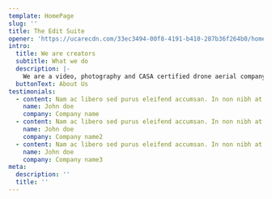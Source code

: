 ```yaml
---
template: HomePage
slug: ''
title: The Edit Suite
opener: 'https://ucarecdn.com/33ec3494-00f8-4191-b410-287b36f264b0/home.jpg'
intro:
  title: We are creators
  subtitle: What we do
  description: |-
    We are a video, photography and CASA certified drone aerial company based in Mermaid Beach on the Gold Coast of Australia specializing in the creation of video, motion graphics,  drone videos, aerial photography, and much more.
  buttonText: About Us
testimonials:
  - content: Nam ac libero sed purus eleifend accumsan. In non nibh at mi venenatis condimentum id ut dolor. Integer nec eros consectetur ante aliquet consectetur a sit amet ex. Integer placerat tincidunt mollis.
    name: John doe
    company: Company name
  - content: Nam ac libero sed purus eleifend accumsan. In non nibh at mi venenatis condimentum id ut dolor. Integer nec eros consectetur ante aliquet consectetur a sit amet ex. Integer placerat tincidunt mollis.
    name: John doe
    company: Company name2
  - content: Nam ac libero sed purus eleifend accumsan. In non nibh at mi venenatis condimentum id ut dolor. Integer nec eros consectetur ante aliquet consectetur a sit amet ex. Integer placerat tincidunt mollis.
    name: John doe
    company: Company name3
meta:
  description: ''
  title: ''
---
```

